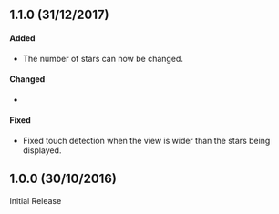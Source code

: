 
1.1.0 (31/12/2017)
------------------

#### Added
* The number of stars can now be changed.

#### Changed
* 


#### Fixed
* Fixed touch detection when the view is wider than the stars being displayed.



1.0.0 (30/10/2016)
------------------
Initial Release
